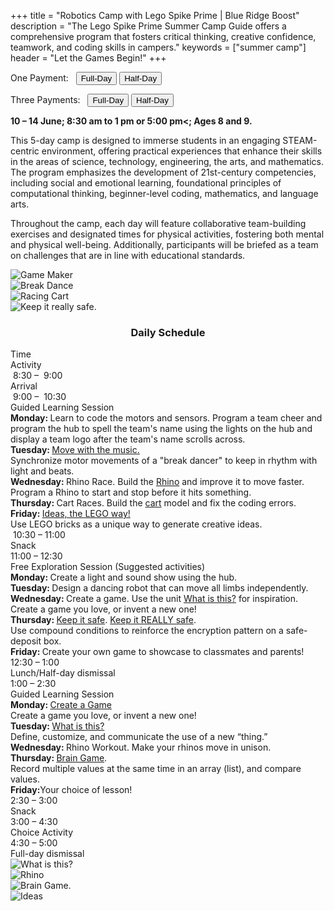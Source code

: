 +++
title = "Robotics Camp with Lego Spike Prime | Blue Ridge Boost"
description = "The Lego Spike Prime Summer Camp Guide offers a comprehensive program that fosters critical thinking, creative confidence, teamwork, and coding skills in campers."
keywords = ["summer camp"]
header = "Let the Games Begin!"
+++

<p></p>

<div class="container">
    <div class="row pb-1">
        <div class="col-4">
           <p> One Payment: &nbsp;
                <a href="https://summer-24-ages-8-to-10-full-day.cheddarup.com"><button class="button-8s" role="button">Full-Day</button></a>  <a href="https://summer-24-ages-8-to-10-half-day.cheddarup.com"><button class="button-8s" role="button">Half-Day</button></a>
            </p>
            <p> Three Payments: &nbsp;
                <a href="https://summer-24-ages-8-and-9-full-day-3-payments.cheddarup.com"><button class="button-8s" role="button">Full-Day</button></a>  <a href="https://summer-24-ages-8-and-9-half-day-3-payments.cheddarup.com"><button class="button-8s" role="button">Half-Day</button></a> <br>
            </p>
        </div>
        <div class="col-8">
        <p><b> 10 &ndash; 14 June; 8:30 am to 1 pm or 5:00 pm<; Ages 8 and 9.</b></p>
        <p>This 5-day camp is designed to immerse students in an engaging STEAM-centric environment, offering practical experiences that enhance their skills in the areas of science, technology, engineering, the arts, and mathematics. The program emphasizes the development of 21st-century competencies, including social and emotional learning, foundational principles of computational thinking, beginner-level coding, mathematics, and language arts.</p>
            <p>Throughout the camp, each day will feature collaborative team-building exercises and designated times for physical activities, fostering both mental and physical well-being. Additionally, participants will be briefed as a team on challenges that are in line with educational standards.</p>
        </div>
    </div>
    <div class="row pb-1">
        <div class="col-3">
            <div class="v-stack p-0">
                <div><img src="/images/camps/spike-prime-intro/lego-maker-sm-game.webp" alt="Game Maker" class="img-fluid"> </div>
                <div><img src="/images/camps/spike-prime-intro/dance.webp" alt="Break Dance" class="img-fluid"> </div>
                <div><img src="/images/camps/spike-prime-intro/out-of-order.webp" alt="Racing Cart" class="img-fluid"> </div>
                <div><img src="/images/camps/spike-prime-intro/keep-it-really-safe.webp" alt="Keep it really safe." class="img-fluid"> </div>
            </div>
        </div>
        <div class="col-6">
            <div class="container p-0 m-0 b-0">
                <h3 align="center">Daily Schedule</h3>
                <div class="row py-1 table-header">
                    <div class="col-2 text-center">Time</div>	
                    <div class="col-10">Activity</div>
                </div>
                <div class="row py-1">
                    <div class="col-2 text-center">&nbsp;8:30 &ndash; &nbsp;9:00</div>
                    <div class="col-10">Arrival</div>
                </div>
                <div class="row py-1 table-dark-row">
                    <div class="col-2 text-center">&nbsp;9:00 &ndash; &nbsp;10:30	</div>
                    <div class="col-10 ">Guided Learning Session<br>
                         <b>Monday: </b>Learn to code the motors and sensors. Program a team cheer and program the hub to spell the team's name using the lights on the hub and display a team logo after the team's name scrolls across.<br>
                        <b>Tuesday: </b><a href="https://education.lego.com/en-us/lessons/prime-life-hacks/break-dance/">Move with the music.</a><br>
                        Synchronize motor movements of a "break dancer" to keep in rhythm with light and beats.<br>
                        <b>Wednesday: </b>Rhino Race. Build the <a href="https://education.lego.com/en-us/lessons/prime-extra-resources/going-the-distance/">Rhino</a> and improve it to move faster.<br>
                        Program a Rhino to start and stop before it hits something.<br>
                        <b>Thursday: </b>Cart Races. Build the <a href="https://education.lego.com/en-us/lessons/prime-kickstart-a-business/out-of-order/">cart</a> model and fix the coding errors.<br>
                        <b>Friday: </b> <a href="https://education.lego.com/en-us/lessons/prime-extra-resources/ideas-the-lego-way/">Ideas, the LEGO way!</a><br>
                        Use LEGO bricks as a unique way to generate creative ideas.
                    </div>
                </div>
                <div class="row py-1">
                    <div class="col-2 text-center">&nbsp;10:30 &ndash; 11:00 </div>
                    <div class="col-10">Snack</div>
                </div>
                <div class="row py-1 table-dark-row">
                    <div class="col-2 text-center">11:00 &ndash; 12:30</div>	
                    <div class="col-10">Free Exploration Session (Suggested activities)<br>
                        <b>Monday: </b>Create a light and sound show using the hub.<br>
                        <b>Tuesday: </b>Design a dancing robot that can move all limbs independently.<br>
                        <b>Wednesday: </b>Create a game. Use the unit <a href="https://education.lego.com/en-us/lessons/prime-extra-resources/what-is-this/">What is this?</a> for inspiration.<br>
                        Create a game you love, or invent a new one!<br>
                        <b>Thursday: </b><a href="https://education.lego.com/en-us/lessons/prime-kickstart-a-business/keep-it-safe/">Keep it safe</a>. <a href="https://education.lego.com/en-us/lessons/prime-kickstart-a-business/keep-it-really-safe/">Keep it REALLY safe</a>.<br>
                        Use compound conditions to reinforce the encryption pattern on a safe-deposit box.<br>
                        <b>Friday: </b> Create your own game to showcase to classmates and parents!<br>
                    </div>
                </div>
                <div class="row py-1">
                    <div class="col-2 text-center">12:30 &ndash; 1:00</div>
                    <div class="col-10">Lunch/Half-day dismissal</div>
                </div>
                <div class="row py-1 table-dark-row">
                    <div class="col-2 text-center">1:00 &ndash; 2:30</div>	
                    <div class="col-10">Guided Learning Session<br>
                        <b>Monday: </b><a href="https://education.lego.com/en-us/lessons/maker-elementary/make-a-game/">Create a Game</a><br>
                        Create a game you love, or invent a new one!<br>
                        <b>Tuesday: </b> <a href="https://education.lego.com/en-us/lessons/prime-extra-resources/what-is-this/">What is this?</a><br>
                        Define, customize, and communicate the use of a new “thing.”<br>
                        <b>Wednesday: </b>Rhino Workout. Make your rhinos move in unison. <br>
                        <b>Thursday: </b><a href="https://education.lego.com/en-us/lessons/prime-life-hacks/brain-game/">Brain Game</a>.<br>
                        Record multiple values at the same time in an array (list), and compare values.<br>
                        <b>Friday:</b>Your choice of lesson!<br>
                    </div>
                </div>
                <div class="row py-1">
                    <div class="col-2 text-center">2:30 &ndash; 3:00</div>	
                    <div class="col-10">Snack</div>
                </div>
                <div class="row py-1 table-dark-row">
                    <div class="col-2 text-center">3:00  &ndash;  4:30	</div>
                    <div class="col-10">Choice Activity</div>
                </div>
                <div class="row py-1">
                    <div class="col-2 text-center">4:30  &ndash;  5:00	</div>
                    <div class="col-10">Full-day dismissal</div>
                </div>
            </div>
        </div> <!-- inner container -->
        <div class="col-3">
            <div class="v-stack">
                <div><img src="/images/camps/spike-prime-intro/what-is-this.webp" alt="What is this?" class="img-fluid"> </div>
                <div><img src="/images/camps/spike-prime-intro/rhino.webp" alt="Rhino" class="img-fluid"> </div>
                <div><img src="/images/camps/spike-prime-intro/brain-game.webp" alt="Brain Game." class="img-fluid"> </div> 
                <div><img src="/images/camps/spike-prime-intro/the-lego-way.webp" alt="Ideas" class="img-fluid"> </div>
            </div>
        </div>
    </div>
</div> <!-- outer container -->